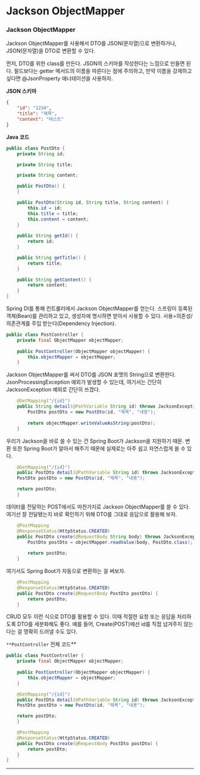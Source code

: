 # Jackson ObjectMapper

### Jackson ObjectMapper

Jackson ObjectMapper를 사용해서 DTO를 JSON(문자열)으로 변환하거나, JSON(문자열)을 DTO로 변환할 수 있다.

먼저, DTO를 위한 class를 만든다. JSON의 스키마를 작성한다는 느낌으로 만들면 된다. 필드보다는 getter 메서드의 이름을 따른다는 점에 주의하고, 만약 이름을 강제하고 싶다면 @JsonProperty 애너테이션을 사용하자.

**JSON 스키마**

```json
{
	"id": "1234",
	"title": "제목",
	"content": "테스트"
}
```

**Java 코드**

```java
public class PostDto {
	private String id;

	private String title;

	private String content;

	public PostDto() {
	}

	public PostDto(String id, String title, String content) {
		this.id = id;
		this.title = title;
		this.content = content;
	}
	
	public String getId() {
		return id;
	}

	public String getTitle() {
		return title;
	}

	public String getContent() {
		return content;
	}
}
```

Spring DI를 통해 컨트롤러에서 Jackson ObjectMapper를 얻는다. 스프링이 등록된 객체(Bean)를 관리하고 있고, 생성자에 명시하면 받아서 사용할 수 있다. 사용=의존성/의존관계를 주입 받는다(Dependency Injection).

```java
public class PostController {
	private final ObjectMapper objectMapper;
	
	public PostController(ObjectMapper objectMapper) {
		this.objectMapper = objectMapper;
	}
```

Jackson ObjectMapper를 써서 DTO를 JSON 포맷의 String으로 변환한다. JsonProcessingException 예외가 발생할 수 있는데, 여기서는 간단히 JacksonException 예외로 간단히 쓰겠다.

```java
	@GetMapping("/{id}")
	public String detail(@PathVariable String id) throws JacksonException {
		PostDto postDto = new PostDto(id, "제목", "내용");
		
		return objectMapper.writeValueAsString(postDto);
	}
```

우리가 Jackson을 바로 쓸 수 있는 건 Spring Boot가 Jackson을 지원하기 때문. 변환 또한 Spring Boot가 알아서 해주기 때문에 실제로는 아주 쉽고 자연스럽게 쓸 수 있다.

```java
	@GetMapping("/{id}")
	public PostDto detail(@PathVariable String id) throws JacksonException {
    PostDto postDto = new PostDto(id, "제목", "내용");

    return postDto;
	}
```

데이터를 전달하는 POST에서도 마찬가지로 Jackson ObjectMapper를 쓸 수 있다. 여기선 잘 전달됐는지 바로 확인하기 위해 DTO를 그대로 응답으로 활용해 보자.

```java
	@PostMapping
	@ResponseStatus(HttpStatus.CREATED)
	public PostDto create(@RequestBody String body) throws JacksonException {
		PostDto postDto = objectMapper.readValue(body, PostDto.class);
		
		return postDto;
	}
```

여기서도 Spring Boot가 자동으로 변환하는 걸 써보자.

```java
	@PostMapping
	@ResponseStatus(HttpStatus.CREATED)
	public PostDto create(@RequestBody PostDto postDto) {
		return postDto;
	}
```

CRUD 모두 이런 식으로 DTO를 활용할 수 있다. 이때 적절한 요청 또는 응답을 처리하도록 DTO를 세분화해도 좋다. 예를 들어, Create(POST)에선 id를 직접 넘겨주지 않는다는 걸 명확히 드러낼 수도 있다.

`**PostController` 전체 코드\*\*

```java
public class PostController {
	private final ObjectMapper objectMapper;
	
	public PostController(ObjectMapper objectMapper) {
		this.objectMapper = objectMapper;
	}

	@GetMapping("/{id}")
	public PostDto detail(@PathVariable String id) throws JacksonException {
    PostDto postDto = new PostDto(id, "제목", "내용");

    return postDto;
	}

	@PostMapping
	@ResponseStatus(HttpStatus.CREATED)
	public PostDto create(@RequestBody PostDto postDto) {
		return postDto;
	}
}
```

***
